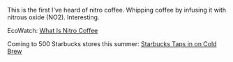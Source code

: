 This is the first I've heard of nitro coffee. Whipping coffee by infusing it with nitrous oxide (NO2). Interesting.

EcoWatch:  [What Is Nitro Coffee](http://www.ecowatch.com/what-is-nitro-coffee-1891173563.html)

Coming to 500 Starbucks stores this summer: [Starbucks Taps in on Cold Brew](https://news.starbucks.com/news/starbucks-taps-in-on-cold-brew)
